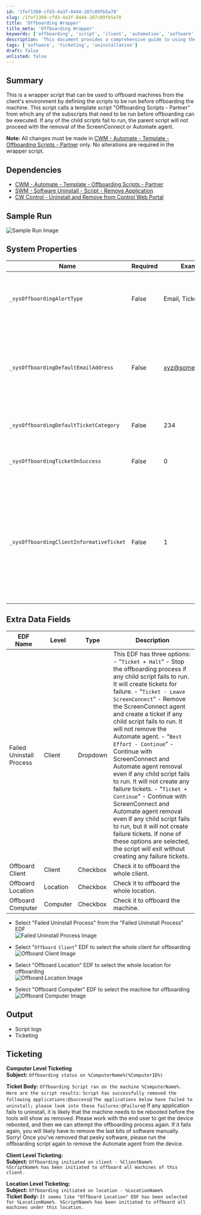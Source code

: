 ```yaml
---
id: '1fef1360-cfd3-4a3f-8444-207c09fb5a78'
slug: /1fef1360-cfd3-4a3f-8444-207c09fb5a78
title: 'Offboarding Wrapper'
title_meta: 'Offboarding Wrapper'
keywords: ['offboarding', 'script', 'client', 'automation', 'software', 'ticketing']
description: 'This document provides a comprehensive guide to using the Offboarding Wrapper Script for client machines, detailing its dependencies, system properties, and output expectations. This script ensures that all necessary subscripts are executed before removing machines from the client environment, with built-in ticketing for tracking failures and successes.'
tags: ['software', 'ticketing', 'uninstallation']
draft: false
unlisted: false
---
```


## Summary

This is a wrapper script that can be used to offboard machines from the client's environment by defining the scripts to be run before offboarding the machine. This script calls a template script "Offboarding Scripts - Partner" from which any of the subscripts that need to be run before offboarding can be executed. If any of the child scripts fail to run, the parent script will not proceed with the removal of the ScreenConnect or Automate agent.

**Note:** All changes must be made in [CWM - Automate - Template - Offboarding Scripts - Partner](https://proval.itglue.com/DOC-5078775-15281996) only. No alterations are required in the wrapper script.

## Dependencies

- [CWM - Automate - Template - Offboarding Scripts - Partner](https://proval.itglue.com/DOC-5078775-15281996)
- [SWM - Software Uninstall - Script - Remove Application](<./Remove Application.md>)
- [CW Control - Uninstall and Remove from Control Web Portal](<./CW Control - Uninstall and Remove from Control Web Portal.md>)

## Sample Run

![Sample Run Image](../../../static/img/Offboarding-Wrapper/image_1.png)

## System Properties

| Name                                   | Required | Example                      | Description                                                                                                                                                                                                                      |
|----------------------------------------|----------|------------------------------|----------------------------------------------------------------------------------------------------------------------------------------------------------------------------------------------------------------------------------|
| `_sysOffboardingAlertType`            | False    | Email, Ticket                | - Set its value to 'Ticket' to enable ticketing. - Set its value to 'Email' to enable emailing. - Set its value to 'Email, Ticket' to enable both emailing and ticketing.                                                                 |
| `_sysOffboardingDefaultEmailAddress`  | False    | [xyz@something.com](mailto:xyz@something.com) | Default email address to send the alerts to. If nothing is mentioned in this property, the script will send the emails to the user who ran the script. **Note:** The script will only send emails if `_sysOffboardingAlertType` system property is set to email. |
| `_sysOffboardingDefaultTicketCategory`| False    | 234                          | Mention the ticket creation category in order to direct the tickets to the right board in Manage.                                                                                                                              |
| `_sysOffboardingTicketOnSuccess`      | False    | 0                            | Set it to '1' to receive tickets if the script successfully removes all the required applications from the machine.                                                                                                           |
| `_sysOffboardingClientInformativeTicket` | False  | 1                            | This system property creates a client/location level ticket whenever someone opts for Client/location offboarding using the `Offboard Client` EDF or `Offboard Location` EDF. Its default value is '1', which means the script will create a client/location ticket if it's not already created on these EDF selections. Set it to '0' to disable this client/location ticket. |

## Extra Data Fields

| EDF Name               | Level    | Type     | Description                                                                                                                                                                                                                     |
|-----------------------|----------|----------|---------------------------------------------------------------------------------------------------------------------------------------------------------------------------------------------------------------------------------|
| Failed Uninstall Process | Client  | Dropdown | This EDF has three options: - "`Ticket + Halt`" - Stop the offboarding process if any child script fails to run. It will create tickets for failure. - "`Ticket - Leave ScreenConnect`" - Remove the ScreenConnect agent and create a ticket if any child script fails to run. It will not remove the Automate agent. - "`Best Effort - Continue`" - Continue with ScreenConnect and Automate agent removal even if any child script fails to run. It will not create any failure tickets. - "`Ticket + Continue`" - Continue with ScreenConnect and Automate agent removal even if any child script fails to run, but it will not create failure tickets. If none of these options are selected, the script will exit without creating any failure tickets. |
| Offboard Client       | Client   | Checkbox  | Check it to offboard the whole client.                                                                                                                                                                                         |
| Offboard Location     | Location | Checkbox  | Check it to offboard the whole location.                                                                                                                                                                                       |
| Offboard Computer     | Computer | Checkbox  | Check it to offboard the machine.                                                                                                                                                                                            |

- Select "Failed Uninstall Process" from the "Failed Uninstall Process" EDF  
  ![Failed Uninstall Process Image](../../../static/img/Offboarding-Wrapper/image_2.png)

- Select "`Offboard Client`" EDF to select the whole client for offboarding  
  ![Offboard Client Image](../../../static/img/Offboarding-Wrapper/image_3.png)

- Select "Offboard Location" EDF to select the whole location for offboarding  
  ![Offboard Location Image](../../../static/img/Offboarding-Wrapper/image_4.png)

- Select "Offboard Computer" EDF to select the machine for offboarding  
  ![Offboard Computer Image](../../../static/img/Offboarding-Wrapper/image_5.png)

## Output

- Script logs
- Ticketing

## Ticketing

**Computer Level Ticketing**  
**Subject:** `Offboarding status on %ComputerName%(%ComputerID%)`

**Ticket Body:** `Offboarding Script ran on the machine %ComputerName%. Here are the script results:`
`Script has successfully removed the following applications:@Success@`
`The applications below have failed to uninstall; please look into these failures:@Failure@`
If any application fails to uninstall, it is likely that the machine needs to be rebooted before the tools will show as removed. Please work with the end user to get the device rebooted, and then we can attempt the offboarding process again. If it fails again, you will likely have to remove the last bits of software manually. Sorry! Once you've removed that pesky software, please run the offboarding script again to remove the Automate agent from the device.

**Client Level Ticketing:**  
**Subject:** `Offboarding initiated on client - %ClientName%`  
`%ScriptName% has been initiated to offboard all machines of this client.`

**Location Level Ticketing:**  
**Subject:** `Offboarding initiated on location - %LocationName%`  
**Ticket Body:** `It seems like "Offboard Location" EDF has been selected for %LocationName%. %ScriptName% has been initiated to offboard all machines under this location.`




